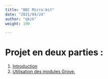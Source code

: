 ```yaml
---
title: "BBC Micro:bit"
date: "2021/04/24"
author: "qkzk"
weight: 100

---
```


# Projet en deux parties :

1. [Introduction](introduction)
2. [Utilisation des modules Grove.](grove)

